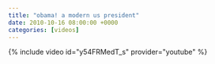 ```yaml
---
title: "obama! a modern us president"
date: 2010-10-16 08:00:00 +0000
categories: [videos]
---
```

{% include video id="y54FRMedT_s" provider="youtube" %}